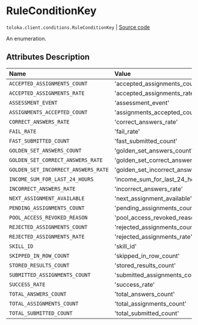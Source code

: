 # RuleConditionKey
`toloka.client.conditions.RuleConditionKey` | [Source code](https://github.com/Toloka/toloka-kit/blob/v1.2.0.post1/src/client/conditions.py#L40)

An enumeration.

## Attributes Description

| Name | Value | Description |
| :------| :-----------| :----------| 
`ACCEPTED_ASSIGNMENTS_COUNT`|'accepted_assignments_count'|
`ACCEPTED_ASSIGNMENTS_RATE`|'accepted_assignments_rate'|
`ASSESSMENT_EVENT`|'assessment_event'|
`ASSIGNMENTS_ACCEPTED_COUNT`|'assignments_accepted_count'|
`CORRECT_ANSWERS_RATE`|'correct_answers_rate'|
`FAIL_RATE`|'fail_rate'|
`FAST_SUBMITTED_COUNT`|'fast_submitted_count'|
`GOLDEN_SET_ANSWERS_COUNT`|'golden_set_answers_count'|
`GOLDEN_SET_CORRECT_ANSWERS_RATE`|'golden_set_correct_answers_rate'|
`GOLDEN_SET_INCORRECT_ANSWERS_RATE`|'golden_set_incorrect_answers_rate'|
`INCOME_SUM_FOR_LAST_24_HOURS`|'income_sum_for_last_24_hours'|
`INCORRECT_ANSWERS_RATE`|'incorrect_answers_rate'|
`NEXT_ASSIGNMENT_AVAILABLE`|'next_assignment_available'|
`PENDING_ASSIGNMENTS_COUNT`|'pending_assignments_count'|
`POOL_ACCESS_REVOKED_REASON`|'pool_access_revoked_reason'|
`REJECTED_ASSIGNMENTS_COUNT`|'rejected_assignments_count'|
`REJECTED_ASSIGNMENTS_RATE`|'rejected_assignments_rate'|
`SKILL_ID`|'skill_id'|
`SKIPPED_IN_ROW_COUNT`|'skipped_in_row_count'|
`STORED_RESULTS_COUNT`|'stored_results_count'|
`SUBMITTED_ASSIGNMENTS_COUNT`|'submitted_assignments_count'|
`SUCCESS_RATE`|'success_rate'|
`TOTAL_ANSWERS_COUNT`|'total_answers_count'|
`TOTAL_ASSIGNMENTS_COUNT`|'total_assignments_count'|
`TOTAL_SUBMITTED_COUNT`|'total_submitted_count'|
